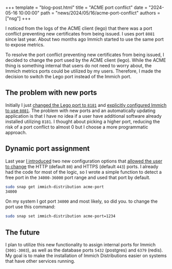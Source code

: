 +++
template = "blog-post.html"
title = "ACME port conflict"
date = "2024-05-16 10:00:00"
path = "news/2024/05/16/acme-port-conflict"
authors = ["nsg"]
+++


I noticed from the logs of the ACME client (lego) that there was a port conflict preventing new certificates from being issued. I uses port `8081` since last year. About two months ago Immich started to use the same port to expose metrics.

To resolve the port conflict preventing new certificates from being issued, I decided to change the port used by the ACME client (lego). While the ACME thing is something internal that users do not need to worry about, the Immich metrics ports could be utilized by my users. Therefore, I made the decision to switch the Lego port instead of the Immich port.

## The problem with new ports

Initially I just [changed the Lego port to `8181`](https://github.com/nsg/immich-distribution/commit/aa2793164347a2f1c092ffd36485e2d00704216b) and [explicitly configured Immich to use `8081`](https://github.com/nsg/immich-distribution/commit/519bc64716bc90d4808be3bec91a43d43391ba97). The problem with new ports and an automatically updating application is that I have no idea if a user have additional software already installed utilizing `8181`. I thought about picking a higher port, reducing the risk of a port conflict to almost 0 but I choose a more programmatic approach.

## Dynamic port assignment

Last year [I introduced](https://github.com/nsg/immich-distribution/pull/118) two new configuration options that [allowed the user to change](../../../../configuration/haproxy.md) the HTTP (default `80`) and HTTPS (default `443`) ports. I already had the code for most of the logic, so I wrote a simple function to detect a free port in the `34000-36000` port range and used that port by default.

```sh
sudo snap get immich-distribution acme-port
34000
```

On my system I got port `34000` and most likely, so did you. to change the port use this command:

```sh
sudo snap set immich-distribution acme-port=1234
```

## The future

I plan to utilize this new functionality to assign internal ports for Immich (`3001-3003`), as well as the database ports `5432` (postgres) and `6379` (redis). My goal is to make the installation of Immich Distributions easier on systems that have other services running.
